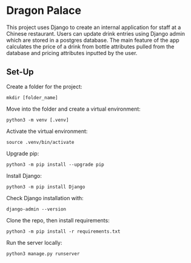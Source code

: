 # Dragon Palace

This project uses Django to create an internal application for staff at a Chinese restaurant. Users can update drink entries using Django admin which are stored in a postgres database. The main feature of the app calculates the price of a drink from bottle attributes pulled from the database and pricing attributes inputted by the user.

## Set-Up

Create a folder for the project:
```
mkdir [folder_name]
```
Move into the folder and create a virtual environment:
```
python3 -m venv [.venv]
```
Activate the virtual environment:
```
source .venv/bin/activate
```
Upgrade pip:
```
python3 -m pip install --upgrade pip
```
Install Django:
```
python3 -m pip install Django
```
Check Django installation with:
```
django-admin --version
```
Clone the repo, then install requirements:
```
python3 -m pip install -r requirements.txt
```
Run the server locally:
```
python3 manage.py runserver
```
